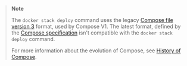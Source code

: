 > **Note**
>
> The `docker stack deploy` command uses the legacy
> [Compose file version 3](/compose/compose-file/compose-file-v3/)
> format, used by Compose V1. The latest format, defined by the
> [Compose specification](/compose/compose-file/)
> isn't compatible with the `docker stack deploy` command.
>
> For more information about the evolution of Compose, see
> [History of Compose](/compose/history/).